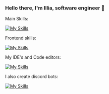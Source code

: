 ### Hello there, I'm Illia, software engineer 👋

Main Skills:

[![My Skills](https://skillicons.dev/icons?i=cs,cpp,c,py)](https://skillicons.dev)

Frontend skills:

[![My Skills](https://skillicons.dev/icons?i=html,css,js,ts,react,redux,angular,firebase,figma,ps)](https://skillicons.dev)

My IDE's and Code editors:

[![My Skills](https://skillicons.dev/icons?i=visualstudio,vscode,idea)](https://skillicons.dev)

I also create discord bots:

[![My Skills](https://skillicons.dev/icons?i=discord,bots)](https://skillicons.dev)
